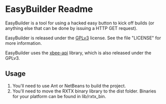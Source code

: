 EasyBuilder Readme
==================

EasyBuilder is a tool for using a hacked easy button to kick off builds (or anything else that can be done by issuing a HTTP GET request).

EasyBuilder is released under the [GPLv3](https://www.gnu.org/licenses/gpl.html) license. See the file "LICENSE" for more information.

EasyBuilder uses the [xbee-api](https://code.google.com/p/xbee-api/) library, which is also released under the GPLv3.

Usage
-----

1. You'll need to use Ant or NetBeans to build the project.
2. You'll need to move the RXTX binary library to the dist folder. Binaries for your platform can be found in lib/rxtx_bin.
